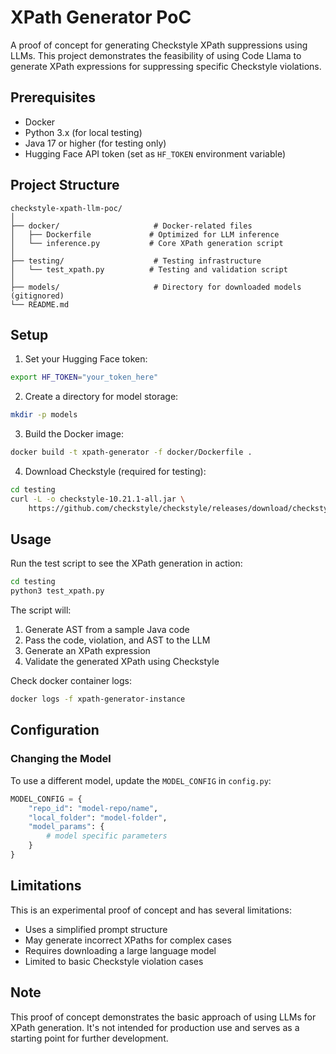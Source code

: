 # XPath Generator PoC

A proof of concept for generating Checkstyle XPath suppressions using LLMs. This project demonstrates the feasibility of using Code Llama to generate XPath expressions for suppressing specific Checkstyle violations.

## Prerequisites

- Docker
- Python 3.x (for local testing)
- Java 17 or higher (for testing only)
- Hugging Face API token (set as `HF_TOKEN` environment variable)

## Project Structure

```
checkstyle-xpath-llm-poc/
│
├── docker/                     # Docker-related files
│   ├── Dockerfile             # Optimized for LLM inference
│   └── inference.py           # Core XPath generation script
│
├── testing/                    # Testing infrastructure
│   └── test_xpath.py          # Testing and validation script
│
├── models/                     # Directory for downloaded models (gitignored)
└── README.md
```

## Setup

1. Set your Hugging Face token:
```bash
export HF_TOKEN="your_token_here"
```

2. Create a directory for model storage:
```bash
mkdir -p models
```

3. Build the Docker image:
```bash
docker build -t xpath-generator -f docker/Dockerfile .
```

4. Download Checkstyle (required for testing):
```bash
cd testing
curl -L -o checkstyle-10.21.1-all.jar \
    https://github.com/checkstyle/checkstyle/releases/download/checkstyle-10.21.1/checkstyle-10.21.1-all.jar
```

## Usage

Run the test script to see the XPath generation in action:
```bash
cd testing
python3 test_xpath.py
```

The script will:
1. Generate AST from a sample Java code
2. Pass the code, violation, and AST to the LLM
3. Generate an XPath expression
4. Validate the generated XPath using Checkstyle

Check docker container logs:
```bash
docker logs -f xpath-generator-instance
```

## Configuration

### Changing the Model

To use a different model, update the `MODEL_CONFIG` in `config.py`:

```python
MODEL_CONFIG = {
    "repo_id": "model-repo/name",
    "local_folder": "model-folder",
    "model_params": {
        # model specific parameters
    }
}
```

## Limitations

This is an experimental proof of concept and has several limitations:
- Uses a simplified prompt structure
- May generate incorrect XPaths for complex cases
- Requires downloading a large language model
- Limited to basic Checkstyle violation cases

## Note

This proof of concept demonstrates the basic approach of using LLMs for XPath generation. It's not intended for production use and serves as a starting point for further development.

